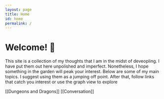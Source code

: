 ```yaml
---
layout: page
title: Home
id: home
permalink: /
---
```


# Welcome! 🌱

This site is a collection of my thoughts that I am in the midst of deveopling. I have put them out here unpolished and imperfect. Nonetheless, I hope something in the garden will peak your interest. Below are some of my main topics. I suggest using them as a jumping off point. After that, follow links that catch you interest or use the graph view to explore

[[Dungeons and Dragons]]
[[Conversation]]